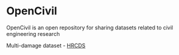 # OpenCivil
OpenCivil is an open repository for sharing datasets related to civil engineering research

Multi-damage dataset - [HRCDS](https://data.mendeley.com/datasets/6x4dzzrs2h/1)
